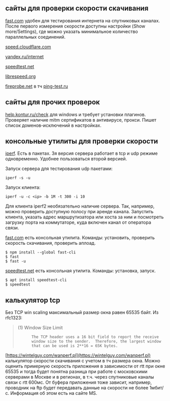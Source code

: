 ## сайты для проверки скорости скачивания

[fast.com](https://fast.com) удобен для тестирования интернета на спутниковых каналах.
После первого измерения скорости доступны настройки (Show more/Settings), где можно указать минимальное количество параллельных соединений.

[speed.cloudflare.com](https://speed.cloudflare.com/)

[yandex.ru/internet](https://yandex.ru/internet)

[speedtest.net](https://speedtest.net)

[librespeed.org](https://librespeed.org)

[fireprobe.net](https://www.fireprobe.net/) в тч [ping-test.ru](http://ping-test.ru/)

## сайты для прочих проверок

[help.kontur.ru/check](https://help.kontur.ru/check) для windows и требует установки плагинов. Проверяет наличие mitm сертификатов в антивирусе, прокси.
Пишет список доменов-исключений в настройках.

## консольные утилиты для проверки скорости

[iperf](https://iperf.fr/). Есть в пакетах. 3я версия сервера работает в tcp и udp режиме одновременно. Удобнее пользоваться второй версией.

Запуск сервера для тестирования udp пакетами:
```text
iperf -s -u
```
Запуск клиента:
```text
iperf -u -c <ip> -b 1M -t 300 -i 10
```
Для клиента iperf2 необязательно наличие сервера. Так, например, можно проверить доступную полосу при аренде канала.
Запустить клиента, указать адрес маршрутизатора или хоста за ним и посмотреть загрузку порта на коммутаторе, куда включен канал от оператора связи.

[fast.com](https://fast.com) есть консольная утилита. Команды: установить, проверить скорость скачивания, проверить аплоад.
```text
$ npm install --global fast-cli
$ fast
$ fast -u
```

[speedtest.net](https://speedtest.net) есть консольная утилита. Команды: установка, запуск.
```text
$ apt install speedtest-cli
$ speedtest
```

## калькулятор tcp

Без TCP win scaling  максимальный размер окна равен 65535 байт. Из rfc1323:

>(1)  Window Size Limit
>
>           The TCP header uses a 16 bit field to report the receive
>           window size to the sender.  Therefore, the largest window
>           that can be used is 2**16 = 65K bytes.

[https://wintelguy.com/wanperf.pl](https://wintelguy.com/wanperf.pl) калькулятор скорости скачивания с учетом в тч размера окна.
Можно оценить примерную скорость приложения в зависимости от rtt при окне 65535
и тогда будет понятна разница при работе с московскими серверами в Москве и в регионах, в т.ч. через спутниковые каналы связи с rtt 600мс.
От буфера приложения тоже зависит, например, проводник на ftp будет передавать данные на скорости не более 1мбит/с.
Информация об этом есть на сайте MS.
